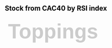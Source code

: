 ## <span style="color:black">Stock from CAC40 by RSI index</span> 

<html>
 
<head>
  <title>Dynamically Populate List Items</title>
  <style>
    h1 {
      font-family: sans-serif;
      font-size: 64px;
      color: #CCC;
      padding: 5px;
      margin: 5px;
    }
    ul {
      padding: 0;
      margin: 10px;
    }
    li {
      font-family: sans-serif;
      background-color:gold;
      float: left;
      clear: both;
      padding: 5px;
      list-style-type: none;
      margin: 10px;
      border-radius: 5px;
    }
  </style>
</head>
 
<body>
  <h1>Toppings</h1>
  <ul>
 
  </ul>
 
  <script>
  var toppings = ["Tomato", "Cheese", "Pepperoni", 
                  "Olives", "Jalapenos", "Pineapple", "Ham"];

  var ul = document.querySelector("ul");

  for (var i = 0; i < toppings.length; i++) {
    var topping = toppings[i];

    var listItem = document.createElement("li");
    listItem.textContent = topping;

    ul.appendChild(listItem);
  }
  </script>
</body>
 
</html>
